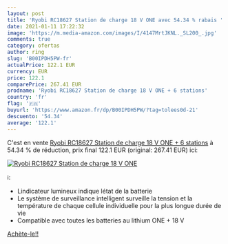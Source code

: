 ```yaml
---
layout: post
title: 'Ryobi RC18627 Station de charge 18 V ONE avec 54.34 % rabais '
date: 2021-01-11 17:22:32
image: 'https://m.media-amazon.com/images/I/4147MrtJKNL._SL200_.jpg'
comments: true
category: ofertas
author: ring
slug: 'B00IPDH5PW-fr'
actualPrice: 122.1 EUR
currency: EUR
price: 122.1
comparePrice: 267.41 EUR
prodname: 'Ryobi RC18627 Station de charge 18 V ONE + 6 stations'
country: 'fr'
flag: '🇫🇷'
buyurl: 'https://www.amazon.fr/dp/B00IPDH5PW/?tag=tolees0d-21'
descuento: '54.34'
average: '122.1'
---
```


C'est en vente [Ryobi RC18627 Station de charge 18 V ONE + 6 stations](https://www.amazon.fr/dp/B00IPDH5PW/?tag=tolees0d-21)  à  54.34 % de réduction, prix final  122.1 EUR (original: 267.41 EUR) ici:

[![Ryobi RC18627 Station de charge 18 V ONE](https://m.media-amazon.com/images/I/4147MrtJKNL._SL200_.jpg)](https://www.amazon.fr/dp/B00IPDH5PW/?tag=tolees0d-21)

ℹ️:

- Lindicateur lumineux indique létat de la batterie
- Le système de surveillance intelligent surveille la tension et la température de chaque cellule individuelle pour la plus longue durée de vie
- Compatible avec toutes les batteries au lithium ONE + 18 V

[Achète-le!!](https://www.amazon.fr/dp/B00IPDH5PW/?tag=tolees0d-21)

